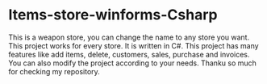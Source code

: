 # Items-store-winforms-Csharp
This is a weapon store, you can change the name to any store you want.
This project works for every store.
It is written in C#.
This project has many features like add items, delete, customers, sales, purchase and invoices.
You can also modify the project according to your needs.
Thanku so much for checking my repository.
